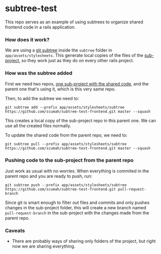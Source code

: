 # subtree-test

This repo serves as an example of using subtrees to organize shared frontend code in a rails application.

### How does it work?

We are using a [git subtree](https://www.atlassian.com/blog/git/alternatives-to-git-submodule-git-subtree) inside the `subtree` folder in `app/assets/stylesheets`. This generate local copies of the files of the [sub-project](https://github.com/scumah/subtree-test-frontend), so they work just as they do on every other rails project.

### How was the subtree added

First we need two repos, [one sub-project with the shared code](https://github.com/scumah/subtree-test-frontend), and the parent one that's using it, which is this very same repo.

Then, to add the subtree we need to:

```
git subtree add --prefix app/assets/stylesheets/subtree https://github.com/scumah/subtree-test-frontend.git master --squash
```

This creates a local copy of the sub-project repo in this parent one. We can use all the created files normally.

To update the shared code from the parent repo, we need to:

```
git subtree pull --prefix app/assets/stylesheets/subtree https://github.com/scumah/subtree-test-frontend.git master --squash
```

### Pushing code to the sub-project from the parent repo

Just work as usual with no worries. When everything is commited in the parent repo and you are ready to push, run:

```
git subtree push --prefix app/assets/stylesheets/subtree https://github.com/scumah/subtree-test-frontend.git pull-request-branch
```

Since git is smart enough to filter out files and commits and only pushes changes in the sub-project folder, this will create a new branch named `pull-request-branch` in the sub-project with the changes made from the parent repo.

### Caveats

 - There are probably ways of sharing only folders of the project, but right now we are sharing everything.
